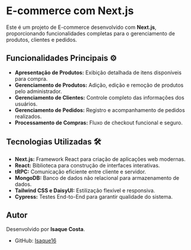 # E-commerce com Next.js  

Este é um projeto de E-commerce desenvolvido com **Next.js**, proporcionando funcionalidades completas para o gerenciamento de produtos, clientes e pedidos.  

## Funcionalidades Principais ⚙️ 
- **Apresentação de Produtos:** Exibição detalhada de itens disponíveis para compra.  
- **Gerenciamento de Produtos:** Adição, edição e remoção de produtos pelo administrador.  
- **Gerenciamento de Clientes:** Controle completo das informações dos usuários.  
- **Gerenciamento de Pedidos:** Registro e acompanhamento de pedidos realizados.  
- **Processamento de Compras:** Fluxo de checkout funcional e seguro.  

## Tecnologias Utilizadas 🛠️  
- **Next.js:** Framework React para criação de aplicações web modernas.  
- **React:** Biblioteca para construção de interfaces interativas.  
- **tRPC:** Comunicação eficiente entre cliente e servidor.  
- **MongoDB:** Banco de dados não relacional para armazenamento de dados.  
- **Tailwind CSS e DaisyUI:** Estilização flexível e responsiva.  
- **Cypress:** Testes End-to-End para garantir qualidade do sistema.  
  

## Autor  
Desenvolvido por **Isaque Costa**.  
- GitHub: [Isaque16](https://github.com/Isaque16)
    
